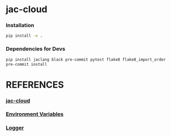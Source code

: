 # **jac-cloud**

### Installation
```bash
pip install -e .
```
### Dependencies for Devs
```bash
pip install jaclang black pre-commit pytest flake8 flake8_import_order flake8_docstrings flake8_comprehensions flake8_bugbear flake8_annotations pep8_naming flake8_simplify mypy pytest
pre-commit install
```
# **REFERENCES**
### [**jac-cloud**](./docs/Jaseci.md)
### [**Environment Variables**](./docs/Environment-Variables.md)
### [**Logger**](./docs/Logger.md)